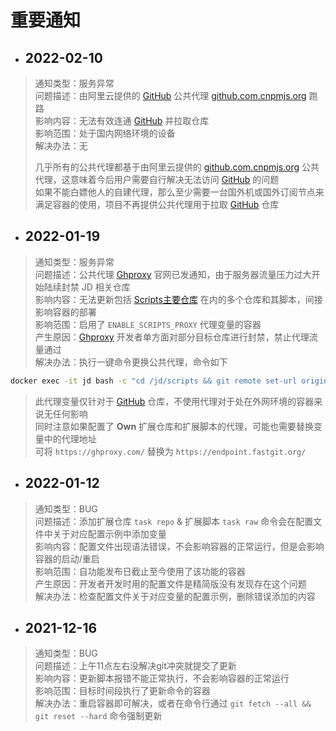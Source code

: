 # 重要通知

- ## 2022-02-10

> 通知类型：服务异常\
> 问题描述：由阿里云提供的 [GitHub](https://github.com) 公共代理 [github.com.cnpmjs.org](https://npmmirror.com/) 跑路\
> 影响内容：无法有效连通 [GitHub](https://github.com) 并拉取仓库\
> 影响范围：处于国内网络环境的设备\
> 解决办法：无
> 
> 几乎所有的公共代理都基于由阿里云提供的 [github.com.cnpmjs.org](https://npmmirror.com/) 公共代理，这意味着今后用户需要自行解决无法访问 [GitHub](https://github.com) 的问题\
> 如果不能白嫖他人的自建代理，那么至少需要一台国外机或国外订阅节点来满足容器的使用，项目不再提供公共代理用于拉取 [GitHub](https://github.com) 仓库

- ## 2022-01-19

> 通知类型：服务异常\
> 问题描述：公共代理 [Ghproxy](https://ghproxy.com) 官网已发通知，由于服务器流量压力过大开始陆续封禁 JD 相关仓库\
> 影响内容：无法更新包括 [Scripts主要仓库](https://github.com/Aaron-lv/sync) 在内的多个仓库和其脚本，间接影响容器的部署\
> 影响范围：启用了 `ENABLE_SCRIPTS_PROXY` 代理变量的容器\
> 产生原因：[Ghproxy](https://ghproxy.com) 开发者单方面对部分目标仓库进行封禁，禁止代理流量通过\
> 解决办法：执行一键命令更换公共代理，命令如下
```bash
docker exec -it jd bash -c "cd /jd/scripts && git remote set-url origin https://github.com.cnpmjs.org/Aaron-lv/sync.git"
```
> 此代理变量仅针对于 [GitHub](https://github.com) 仓库，不使用代理对于处在外网环境的容器来说无任何影响\
> 同时注意如果配置了 **Own** 扩展仓库和扩展脚本的代理，可能也需要替换变量中的代理地址\
> 可将 `https://ghproxy.com/` 替换为 `https://endpoint.fastgit.org/`

- ## 2022-01-12

> 通知类型：BUG\
> 问题描述：添加扩展仓库 `task repo` & 扩展脚本 `task raw` 命令会在配置文件中关于对应配置示例中添加变量\
> 影响内容：配置文件出现语法错误，不会影响容器的正常运行，但是会影响容器的启动/重启\
> 影响范围：自功能发布日截止至今使用了该功能的容器\
> 产生原因：开发者开发时用的配置文件是精简版没有发现存在这个问题\
> 解决办法：检查配置文件关于对应变量的配置示例，删除错误添加的内容

- ## 2021-12-16

> 通知类型：BUG\
> 问题描述：上午11点左右没解决git冲突就提交了更新\
> 影响内容：更新脚本报错不能正常执行，不会影响容器的正常运行\
> 影响范围：目标时间段执行了更新命令的容器\
> 解决办法：重启容器即可解决，或者在命令行通过 `git fetch --all && git reset --hard` 命令强制更新
